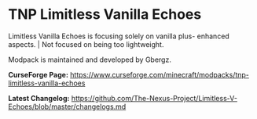 # TNP Limitless Vanilla Echoes
Limitless Vanilla Echoes is focusing solely on vanilla plus- enhanced aspects. | Not focused on being too lightweight.

Modpack is maintained and developed by Gbergz.

**CurseForge Page:** https://www.curseforge.com/minecraft/modpacks/tnp-limitless-vanilla-echoes

**Latest Changelog:** https://github.com/The-Nexus-Project/Limitless-V-Echoes/blob/master/changelogs.md
